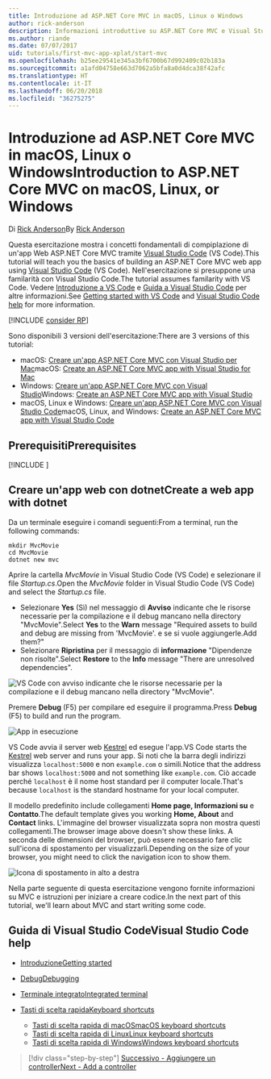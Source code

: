 ```yaml
---
title: Introduzione ad ASP.NET Core MVC in macOS, Linux o Windows
author: rick-anderson
description: Informazioni introduttive su ASP.NET Core MVC e Visual Studio Code in macOS, Linux e Windows
ms.author: riande
ms.date: 07/07/2017
uid: tutorials/first-mvc-app-xplat/start-mvc
ms.openlocfilehash: b25ee29541e345a3bf6700b67d992409c02b183a
ms.sourcegitcommit: a1afd04758e663d7062a5bfa8a0d4dca38f42afc
ms.translationtype: HT
ms.contentlocale: it-IT
ms.lasthandoff: 06/20/2018
ms.locfileid: "36275275"
---
```

# <a name="introduction-to-aspnet-core-mvc-on-macos-linux-or-windows"></a><span data-ttu-id="465f8-103">Introduzione ad ASP.NET Core MVC in macOS, Linux o Windows</span><span class="sxs-lookup"><span data-stu-id="465f8-103">Introduction to ASP.NET Core MVC on macOS, Linux, or Windows</span></span>

<span data-ttu-id="465f8-104">Di [Rick Anderson](https://twitter.com/RickAndMSFT)</span><span class="sxs-lookup"><span data-stu-id="465f8-104">By [Rick Anderson](https://twitter.com/RickAndMSFT)</span></span>

<span data-ttu-id="465f8-105">Questa esercitazione mostra i concetti fondamentali di compiplazione di un'app Web ASP.NET Core MVC tramite [Visual Studio Code](https://code.visualstudio.com) (VS Code).</span><span class="sxs-lookup"><span data-stu-id="465f8-105">This tutorial will teach you the basics of building an ASP.NET Core MVC web app using [Visual Studio Code](https://code.visualstudio.com) (VS Code).</span></span> <span data-ttu-id="465f8-106">Nell'esercitazione si presuppone una familarità con Visual Studio Code.</span><span class="sxs-lookup"><span data-stu-id="465f8-106">The tutorial assumes familarity with VS Code.</span></span> <span data-ttu-id="465f8-107">Vedere [Introduzione a VS Code](https://code.visualstudio.com/docs) e [Guida a Visual Studio Code](#visual-studio-code-help) per altre informazioni.</span><span class="sxs-lookup"><span data-stu-id="465f8-107">See [Getting started with VS Code](https://code.visualstudio.com/docs) and [Visual Studio Code help](#visual-studio-code-help) for more information.</span></span> 

[!INCLUDE [consider RP](../../includes/razor.md)]

<span data-ttu-id="465f8-108">Sono disponibili 3 versioni dell'esercitazione:</span><span class="sxs-lookup"><span data-stu-id="465f8-108">There are 3 versions of this tutorial:</span></span>

* <span data-ttu-id="465f8-109">macOS: [Creare un'app ASP.NET Core MVC con Visual Studio per Mac](xref:tutorials/first-mvc-app-mac/start-mvc)</span><span class="sxs-lookup"><span data-stu-id="465f8-109">macOS: [Create an ASP.NET Core MVC app with Visual Studio for Mac](xref:tutorials/first-mvc-app-mac/start-mvc)</span></span>
* <span data-ttu-id="465f8-110">Windows: [Creare un'app ASP.NET Core MVC con Visual Studio](xref:tutorials/first-mvc-app/start-mvc)</span><span class="sxs-lookup"><span data-stu-id="465f8-110">Windows: [Create an ASP.NET Core MVC app with Visual Studio](xref:tutorials/first-mvc-app/start-mvc)</span></span>
* <span data-ttu-id="465f8-111">macOS, Linux e Windows: [Creare un'app ASP.NET Core MVC con Visual Studio Code](xref:tutorials/first-mvc-app-xplat/start-mvc)</span><span class="sxs-lookup"><span data-stu-id="465f8-111">macOS, Linux, and Windows: [Create an ASP.NET Core MVC app with Visual Studio Code](xref:tutorials/first-mvc-app-xplat/start-mvc)</span></span> 

## <a name="prerequisites"></a><span data-ttu-id="465f8-112">Prerequisiti</span><span class="sxs-lookup"><span data-stu-id="465f8-112">Prerequisites</span></span>

[!INCLUDE [](~/includes/net-core-prereqs-vscode.md)]

## <a name="create-a-web-app-with-dotnet"></a><span data-ttu-id="465f8-113">Creare un'app web con dotnet</span><span class="sxs-lookup"><span data-stu-id="465f8-113">Create a web app with dotnet</span></span>

<span data-ttu-id="465f8-114">Da un terminale eseguire i comandi seguenti:</span><span class="sxs-lookup"><span data-stu-id="465f8-114">From a terminal, run the following commands:</span></span>

```console
mkdir MvcMovie
cd MvcMovie
dotnet new mvc
```

<span data-ttu-id="465f8-115">Aprire la cartella *MvcMovie* in Visual Studio Code (VS Code) e selezionare il file *Startup.cs*.</span><span class="sxs-lookup"><span data-stu-id="465f8-115">Open the *MvcMovie* folder in Visual Studio Code (VS Code) and select the *Startup.cs* file.</span></span>

- <span data-ttu-id="465f8-116">Selezionare **Yes** (Sì) nel messaggio di **Avviso** indicante che le risorse necessarie per la compilazione e il debug mancano nella directory "MvcMovie".</span><span class="sxs-lookup"><span data-stu-id="465f8-116">Select **Yes** to the **Warn** message "Required assets to build and debug are missing from 'MvcMovie'.</span></span> <span data-ttu-id="465f8-117">e se si vuole aggiungerle.</span><span class="sxs-lookup"><span data-stu-id="465f8-117">Add them?"</span></span>
- <span data-ttu-id="465f8-118">Selezionare **Ripristina** per il messaggio di **informazione** "Dipendenze non risolte".</span><span class="sxs-lookup"><span data-stu-id="465f8-118">Select **Restore** to the **Info** message "There are unresolved dependencies".</span></span>

![VS Code con avviso indicante che le risorse necessarie per la compilazione e il debug mancano nella directory "MvcMovie".](../web-api-vsc/_static/vsc_restore.png)

<span data-ttu-id="465f8-122">Premere **Debug** (F5) per compilare ed eseguire il programma.</span><span class="sxs-lookup"><span data-stu-id="465f8-122">Press **Debug** (F5) to build and run the program.</span></span>

![App in esecuzione](../first-mvc-app/start-mvc/_static/1.png)

<span data-ttu-id="465f8-124">VS Code avvia il server web [Kestrel](xref:fundamentals/servers/kestrel) ed esegue l'app.</span><span class="sxs-lookup"><span data-stu-id="465f8-124">VS Code starts the [Kestrel](xref:fundamentals/servers/kestrel) web server and runs your app.</span></span> <span data-ttu-id="465f8-125">Si noti che la barra degli indirizzi visualizza `localhost:5000` e non `example.com` o simili.</span><span class="sxs-lookup"><span data-stu-id="465f8-125">Notice that the address bar shows `localhost:5000` and not something like `example.com`.</span></span> <span data-ttu-id="465f8-126">Ciò accade perché `localhost` è il nome host standard per il computer locale.</span><span class="sxs-lookup"><span data-stu-id="465f8-126">That's because `localhost` is the standard hostname for your local computer.</span></span>

<span data-ttu-id="465f8-127">Il modello predefinito include collegamenti **Home page, Informazioni su** e **Contatto**.</span><span class="sxs-lookup"><span data-stu-id="465f8-127">The default template gives you working **Home, About** and **Contact** links.</span></span> <span data-ttu-id="465f8-128">L'immagine del browser visualizzata sopra non mostra questi collegamenti.</span><span class="sxs-lookup"><span data-stu-id="465f8-128">The browser image above doesn't show these links.</span></span> <span data-ttu-id="465f8-129">A seconda delle dimensioni del browser, può essere necessario fare clic sull'icona di spostamento per visualizzarli.</span><span class="sxs-lookup"><span data-stu-id="465f8-129">Depending on the size of your browser, you might need to click the navigation icon to show them.</span></span>

![Icona di spostamento in alto a destra](../first-mvc-app/start-mvc/_static/2.png)

<span data-ttu-id="465f8-131">Nella parte seguente di questa esercitazione vengono fornite informazioni su MVC e istruzioni per iniziare a creare codice.</span><span class="sxs-lookup"><span data-stu-id="465f8-131">In the next part of this tutorial, we'll learn about MVC and start writing some code.</span></span>

## <a name="visual-studio-code-help"></a><span data-ttu-id="465f8-132">Guida di Visual Studio Code</span><span class="sxs-lookup"><span data-stu-id="465f8-132">Visual Studio Code help</span></span>

- [<span data-ttu-id="465f8-133">Introduzione</span><span class="sxs-lookup"><span data-stu-id="465f8-133">Getting started</span></span>](https://code.visualstudio.com/docs)
- [<span data-ttu-id="465f8-134">Debug</span><span class="sxs-lookup"><span data-stu-id="465f8-134">Debugging</span></span>](https://code.visualstudio.com/docs/editor/debugging)
- [<span data-ttu-id="465f8-135">Terminale integrato</span><span class="sxs-lookup"><span data-stu-id="465f8-135">Integrated terminal</span></span>](https://code.visualstudio.com/docs/editor/integrated-terminal)
- [<span data-ttu-id="465f8-136">Tasti di scelta rapida</span><span class="sxs-lookup"><span data-stu-id="465f8-136">Keyboard shortcuts</span></span>](https://code.visualstudio.com/docs/getstarted/keybindings#_keyboard-shortcuts-reference)

  - [<span data-ttu-id="465f8-137">Tasti di scelta rapida di macOS</span><span class="sxs-lookup"><span data-stu-id="465f8-137">macOS keyboard shortcuts</span></span>](https://code.visualstudio.com/shortcuts/keyboard-shortcuts-macos.pdf)
  - [<span data-ttu-id="465f8-138">Tasti di scelta rapida di Linux</span><span class="sxs-lookup"><span data-stu-id="465f8-138">Linux keyboard shortcuts</span></span>](https://code.visualstudio.com/shortcuts/keyboard-shortcuts-linux.pdf)
  - [<span data-ttu-id="465f8-139">Tasti di scelta rapida di Windows</span><span class="sxs-lookup"><span data-stu-id="465f8-139">Windows keyboard shortcuts</span></span>](https://code.visualstudio.com/shortcuts/keyboard-shortcuts-windows.pdf)

> [!div class="step-by-step"]
> [<span data-ttu-id="465f8-140">Successivo - Aggiungere un controller</span><span class="sxs-lookup"><span data-stu-id="465f8-140">Next - Add a controller</span></span>](adding-controller.md)
